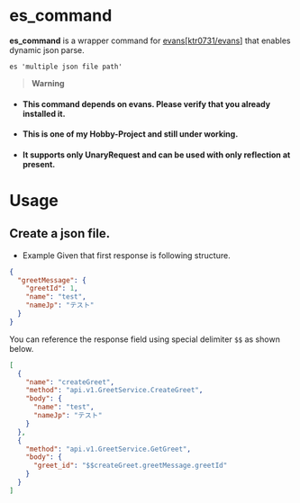 # es_command

**es_command** is a wrapper command for [evans[ktr0731/evans]](https://github.com/ktr0731/evans) that enables dynamic json parse.

```shell
es 'multiple json file path'
```

> **Warning**

- #### This command depends on evans. Please verify that you already installed it.

- #### This is one of my Hobby-Project and **still under working**.

- #### It supports only UnaryRequest and can be used with only reflection at present.

# Usage

## Create a json file.

- Example
  Given that first response is following structure.

```json
{
  "greetMessage": {
    "greetId": 1,
    "name": "test",
    "nameJp": "テスト"
  }
}
```

You can reference the response field using special delimiter `$$` as shown below.

```json
[
  {
    "name": "createGreet",
    "method": "api.v1.GreetService.CreateGreet",
    "body": {
      "name": "test",
      "nameJp": "テスト"
    }
  },
  {
    "method": "api.v1.GreetService.GetGreet",
    "body": {
      "greet_id": "$$createGreet.greetMessage.greetId"
    }
  }
]
```
